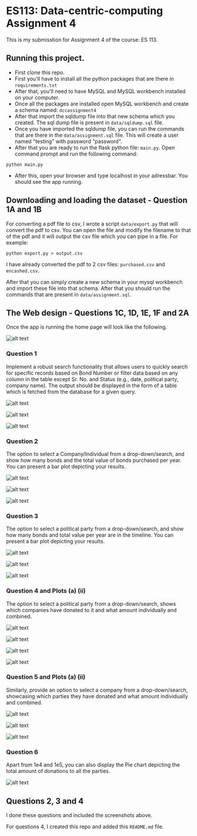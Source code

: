 # ES113: Data-centric-computing Assignment 4

This is my submisstion for Assignment 4 of the course: ES 113.

## Running this project.

- First clone this repo.
- First you'll have to install all the python packages that are there in `requirements.txt`
- After that, you'll need to have MySQL and MySQL workbench installed on your computer.
- Once all the packages are installed open MySQL workbench and create a schema named: `dccassignment4`
- After that import the sqldump file into that new schema which you created. The sql dump file is present in `data/sqldump.sql` file.
- Once you have imported the sqldump file, you can run the commands that are there in the `data/assignment.sql` file. This will create a user named "testing" with password "password".
- After that you are ready to run the flask python file: `main.py`. Open command prompt and run the following command:

```
python main.py
```

- After this, open your browser and type localhost in your adressbar. You should see the app running.

## Downloading and loading the dataset - Question 1A and 1B

For converting a pdf file to csv, I wrote a script `data/export.py` that will convert the pdf to csv. You can open the file and modify the filename to that of the pdf and it will output the csv file which you can pipe in a file. For example:

```
python export.py > output.csv
```

I have already converted the pdf to 2 csv files: `purchased.csv` and `encashed.csv`.

After that you can simply create a new schema in your mysql workbench and import these file into that schema. After that you should run the commands that are present in `data/assignment.sql`.

## The Web design - Questions 1C, 1D, 1E, 1F and 2A

Once the app is running the home page will look like the following.

![alt text](images/1.png)

### Question 1

Implement a robust search functionality that allows users to quickly search for specific records based on Bond Number or filter data based on any column in the table except Sr. No. and Status (e.g., date, political party, company name). The output should be displayed in the form of a table which is fetched from the database for a given query.

![alt text](images/2.png)

![alt text](images/3.png)

![alt text](images/4.png)

### Question 2

The option to select a Company/Individual from a drop-down/search, and show how many bonds and the total value of bonds purchased per year. You can present a bar plot depicting your results.

![alt text](images/5.png)

![alt text](images/6.png)

![alt text](images/7.png)

### Question 3

The option to select a political party from a drop-down/search, and show how many bonds and total value per year are in the timeline. You can present a bar plot depicting your results.

![alt text](images/8.png)

![alt text](images/9.png)

![alt text](images/10.png)

### Question 4 and Plots (a) (ii)

The option to select a political party from a drop-down/search, shows which companies have donated to it and what amount individually and combined.

![alt text](images/11.png)

![alt text](images/12.png)

![alt text](images/13.png)

![alt text](images/14.png)

### Question 5 and Plots (a) (ii)

Similarly, provide an option to select a company from a
drop-down/search, showcasing which parties they have donated and what amount individually and combined.

![alt text](images/15.png)

![alt text](images/16.png)

![alt text](images/17.png)

### Question 6

Apart from 1e4 and 1e5, you can also display the Pie chart depicting the total amount of donations to all the parties.

![alt text](images/18.png)

## Questions 2, 3 and 4

I done these questions and included the screenshots above.

For questions 4, I created this repo and added this `README.md` file.

